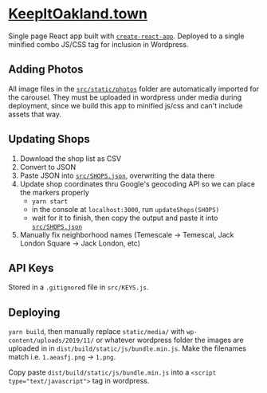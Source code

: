 [KeepItOakland.town](http://keepitoakland.town/)
===
Single page React app built with [`create-react-app`](https://github.com/facebook/create-react-app). Deployed to a single minified combo JS/CSS tag for inclusion in Wordpress.

Adding Photos
---
All image files in the [`src/static/photos`](src/static/photos) folder are automatically imported
for the carousel. They must be uploaded in wordpress under media during deployment, since
we build this app to minified js/css and can't include assets that way.

Updating Shops
---
1. Download the shop list as CSV
1. Convert to JSON
1. Paste JSON into [`src/SHOPS.json`](src/SHOPS.json), overwriting the data there
1. Update shop coordinates thru Google's geocoding API so we can place the markers properly
    - `yarn start`
    - in the console at `localhost:3000`, run `updateShops(SHOPS)`
    - wait for it to finish, then copy the output and paste it into [`src/SHOPS.json`](src/SHOPS.json)
1. Manually fix neighborhood names (Temescale -> Temescal, Jack London Square -> Jack London, etc)

API Keys
---
Stored in a `.gitignore`d file in `src/KEYS.js`.

Deploying
---
`yarn build`, then manually replace `static/media/` with `wp-content/uploads/2019/11/` or whatever wordpress folder the images are uploaded in in `dist/build/static/js/bundle.min.js`. Make the filenames match i.e. `1.aeasfj.png` -> `1.png`.

Copy paste `dist/build/static/js/bundle.min.js` into a `<script type="text/javascript">` tag in wordpress.
